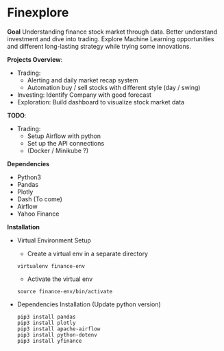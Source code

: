 # Finexplore

**Goal**
Understanding finance stock market through data. Better understand investment and dive into trading. Explore Machine Learning opportunities and different long-lasting strategy while trying some innovations.

**Projects Overview**:
- Trading: 
    - Alerting and daily market recap system
    - Automation buy / sell stocks with different style (day / swing)
- Investing: Identify Company with good forecast
- Exploration: Build dashboard to visualize stock market data

**TODO**:
- Trading:
  - Setup Airflow with python 
  - Set up the API connections
  - (Docker / Minikube ?)

**Dependencies**
- Python3
- Pandas
- Plotly
- Dash (To come)
- Airflow
- Yahoo Finance

**Installation**
- Virtual Environment Setup
    - Create a virtual env in a separate directory
    ```
    virtualenv finance-env
    ```

    - Activate the virtual env
    ```
    source finance-env/bin/activate
    ```
    
- Dependencies Installation (Update python version)
    ```
    pip3 install pandas
    pip3 install plotly
    pip3 install apache-airflow
    pip3 install python-dotenv
    pip3 install yfinance
    ```